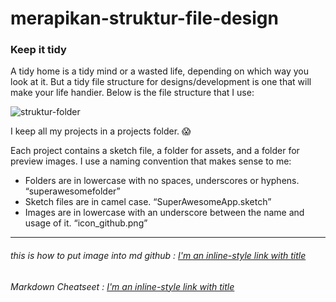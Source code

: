 # merapikan-struktur-file-design

### Keep it tidy

A tidy home is a tidy mind or a wasted life, depending on which way you look at it. But a tidy file structure for designs/development is one that will make your life handier. Below is the file structure that I use:

![struktur-folder](https://user-images.githubusercontent.com/30391072/65344055-ced9c600-dc00-11e9-8d18-8caf925e251b.jpg)

I keep all my projects in a projects folder. 😱

Each project contains a sketch file, a folder for assets, and a folder for preview images. I use a naming convention that makes sense to me:

+ Folders are in lowercase with no spaces, underscores or hyphens. “superawesomefolder”
+ Sketch files are in camel case. “SuperAwesomeApp.sketch”
+ Images are in lowercase with an underscore between the name and usage of it. “icon_github.png”

---

###### this is how to put image into md github : [I'm an inline-style link with title](https://www.youtube.com/watch?v=hHbWF1Bvgf4)
###### Markdown Cheatseet : [I'm an inline-style link with title](https://github.com/adam-p/markdown-here/wiki/Markdown-Cheatsheet)
